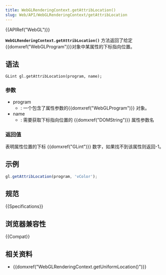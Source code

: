 ```yaml
---
title: WebGLRenderingContext.getAttribLocation()
slug: Web/API/WebGLRenderingContext/getAttribLocation
---
```


{{APIRef("WebGL")}}

**`WebGLRenderingContext.getAttribLocation()`** 方法返回了给定{{domxref("WebGLProgram")}}对象中某属性的下标指向位置。

## 语法

```plain
GLint gl.getAttribLocation(program, name);
```

### 参数

- program
  - : 一个包含了属性参数的{{domxref("WebGLProgram")}} 对象。
- name
  - : 需要获取下标指向位置的 {{domxref("DOMString")}} 属性参数名

### 返回值

表明属性位置的下标 {{domxref("GLint")}} 数字，如果找不到该属性则返回-1。

## 示例

```js
gl.getAttribLocation(program, 'vColor');
```

## 规范

{{Specifications}}

## 浏览器兼容性

{{Compat}}

## 相关资料

- {{domxref("WebGLRenderingContext.getUniformLocation()")}}
